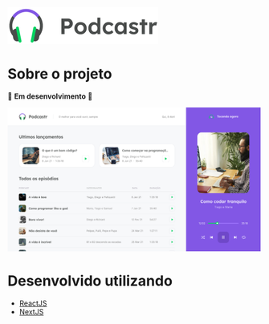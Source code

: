 ![logo](docs/readme/logo.png)

# Sobre o projeto

🚧  **Em desenvolvimento**  🚧



![home](docs/readme/page.png)



# Desenvolvido utilizando

- [ReactJS](https://pt-br.reactjs.org/)
- [NextJS](https://nextjs.org/)